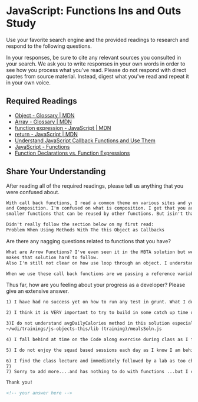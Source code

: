 # JavaScript: Functions Ins and Outs Study

Use your favorite search engine and the provided readings to research and
respond to the following questions.

In your responses, be sure to cite any relevant sources you consulted in your
search. We ask you to write responses in your own words in order to see how you
process what you've read. Please do not respond with direct quotes from source
material. Instead, digest what you've read and repeat it in your own voice.

## Required Readings

-   [Object - Glossary | MDN](https://developer.mozilla.org/en-US/docs/Glossary/Object)
-   [Array - Glossary | MDN](https://developer.mozilla.org/en-US/docs/Glossary/Array)
-   [function expression - JavaScript | MDN](https://developer.mozilla.org/en-US/docs/Web/JavaScript/Reference/Operators/function)
-   [return - JavaScript | MDN](https://developer.mozilla.org/en-US/docs/Web/JavaScript/Reference/Statements/return)
-   [Understand JavaScript Callback Functions and Use Them](http://javascriptissexy.com/understand-javascript-callback-functions-and-use-them)
-   [JavaScript - Functions](http://www.quirksmode.org/js/function.html)
-   [Function Declarations vs. Function Expressions](https://javascriptweblog.wordpress.com/2010/07/06/function-declarations-vs-function-expressions)

## Share Your Understanding

After reading all of the required readings, please tell us anything that you
were confused about.

```md
With call back functions, I read a common theme on various sites and youTube videos about functional programming
and Composition. I'm confused on what is composition. I get that you are breaking down bigger problemsi into
smaller functions that can be reused by other functions. But isin't that what all functions do? Why are These callback functions any different from a composition standpoint.

Didn't really follow the section below on my first read:
Problem When Using Methods With The this Object as Callbacks

```

Are there any nagging questions related to functions that you have?

```md
What are Arrow Functions? I've even seen it in the MBTA solution but we haven't yet covered in class and
makes that solution hard to follow.
Also I'm still not clear on how use loop through an object. I understand the for loop but not the for each loop that I've seen on some solutions.

When we use these call back functions are we passing a reference variable to the function or is it an entire copy of the function that is been passed around.
```

Thus far, how are you feeling about your progress as a developer? Please give an
extensive answer.

```md
1) I have had no success yet on how to run any test in grunt. What I do is run in JSBIN.com or in Chrome Console and do a bunch of console.log commands to test the output (like in MBTA). But I have zero knowledge on how to use grunt and have spent too much time on it myself. Its on my first 1-1 meeting with consultant when they are set up.

2) I think it is VERY important to try to build in some catch up time on Wed and on Fridays. I really need a few hours in afternoon to digest and finish assignments or labs by myself. Without that baked in, I'll just fall behind on new material coming at me every day.

3)I do not understand avgDailyCalories method in this solution especially the days Count.
~/wdi/trainings/js-objects-this/lib (training)/mealsSoln.js

4) I fall behind at time on the Code along exercise during class as I find the pace of the instructor too fast to keep up and spend more time typing than listening and so miss key concepts.

5) I do not enjoy the squad based sessions each day as I know I am behind the others on the team and it doesn't help my stress level. I much prefer working by myself in the early stages and/or work with consultant on 1-1 time.

6) I find the class lecture and immediately followed by a lab as too challenging. I barely have time to take in the class lecture and then have to do a lab. I really don't understand material until I get to read online on Google (similiar to this weekend homework). I wish we had a lecture, followed by an hour of reading on that lecture to let it sink in more, followed by a self study lab (and then reinforced bt a homework). Some labs have been a waste of time because I didn't follow the lecture.
7)
7) Sorry to add more....and has nothing to do with functions ...but I cannot remember much from Mike's Git Hub and branching lecture. I'm fine with the rest of Git hub commands ....but not branching. Just need to 'use' it i Guess.

Thank you!

<!-- your answer here -->
```
